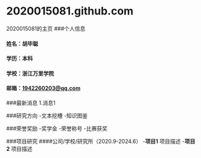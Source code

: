 # 2020015081.github.com
2020015081的主页
###个人信息
#### 姓名：胡毕聪
#### 学历：本科
#### 学校：浙江万里学院
#### 邮箱：1942260203@qq.com

###最新消息
1.消息1

###研究方向
-文本挖槽
-知识图鉴

###荣誉奖励
-奖学金
-荣誉称号
-比赛获奖

###项目研究
####公司/学校/研究所（2020.9-2024.6）
-**项目1**
项目描述
-**项目2**
项目描述
